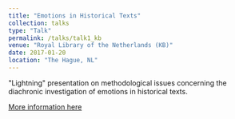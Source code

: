 ```yaml
---
title: "Emotions in Historical Texts"
collection: talks
type: "Talk"
permalink: /talks/talk1_kb
venue: "Royal Library of the Netherlands (KB)"
date: 2017-01-20
location: "The Hague, NL"
---
```


"Lightning" presentation on methodological issues concerning the diachronic investigation of emotions in historical texts. 

[More information here](https://www.kb.nl/nieuws/2017/historisch-onderzoek-in-digitale-kranten-verslag-van-het-big-data-congres)
